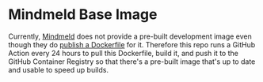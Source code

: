 # Mindmeld Base Image

Currently, [Mindmeld](https://github.com/cisco/mindmeld) does not provide a pre-built development image even though they do [publish a Dockerfile](https://github.com/cisco/mindmeld/blob/master/docker_containers/mindmeld_dep_docker/Dockerfile) for it.  Therefore this repo runs a GitHub Action every 24 hours to pull this Dockerfile, build it, and push it to the GitHub Container Registry so that there's a pre-built image that's up to date and usable to speed up builds.